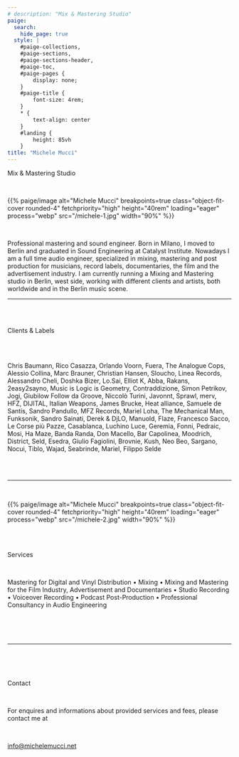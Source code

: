 ```yaml
---
# description: "Mix & Mastering Studio"
paige:
  search:
    hide_page: true
  style: |
    #paige-collections,
    #paige-sections,
    #paige-sections-header,
    #paige-toc,
    #paige-pages {
        display: none;
    }
    #paige-title {
        font-size: 4rem;
    }
    * {
        text-align: center
    }
    #landing {
        height: 85vh
    }
title: "Michele Mucci"
---
```


<!-- <div id="landing"> -->

<a id="info" href="#info"></a>

<p class="display-5 fw-bold h2 text-center">Mix & Mastering Studio</p>

<br>

<p>{{% paige/image alt="Michele Mucci" breakpoints=true class="object-fit-cover rounded-4" fetchpriority="high" height="40rem" loading="eager" process="webp" src="/michele-1.jpg" width="90%" %}}</p>

<br>

<div class="container-fluid">
    <div class="justify-content-center row">
        <div class="col col-auto col-lg-8 px-0">
            <p class="lead text-center">
            Professional mastering and sound engineer. Born in Milano, I moved to Berlin and graduated in Sound Engineering at Catalyst Institute. 
            Nowadays I am a full time audio engineer, specialized in mixing, mastering and post production for musicians, 
            record labels, documentaries, the film and the advertisement industry.
            I am currently running a Mixing and Mastering studio in Berlin, west side, working with different clients and artists, both worldwide and in the Berlin music scene. 
            </p>
        </div>
    </div>
</div>

<!-- </div> -->

---

</br></br>

<p class="display-6 fw-bold h2" id="clients">Clients & Labels</p>
</br></br>

<div class="container-fluid">
    <div class="justify-content-center row">
        <div class="col col-auto col-lg-7 px-0">
            <p class="">
Chris Baumann,
Rico Casazza,
Orlando Voorn,
Fuera,
The Analogue Cops,
Alessio Collina,
Marc Brauner,
Christian Hansen,
Sloucho,
Linea Records,
Alessandro Cheli,
Doshka Bizer,
Lo.Sai,
Elliot K,
Abba,
Rakans,
2easy2sayno,
Music is Logic is Geometry,
Contraddizione,
Simon Petrikov,
Jogi,
Giubilow
Follow da Groove,
Niccolò Turini,
Javonnt,
Sprawl,
merv,
HFZ,
DIJITAL,
Italian Weapons,
James Brucke,
Heat alliance,
Samuele de Santis,
Sandro Pandullo,
MFZ Records,
Mariel Loha,
The Mechanical Man,
Funksonik,
Sandro Sainati,
Derek & DjLO,
Manuold,
Flaze,
Francesco Sacco,
Le Corse più Pazze,
Casablanca,
Luchino Luce,
Geremia,
Fonni,
Pedraic,
Mosi,
Ha Maze,
Banda Randa,
Don Macello,
Bar Capolinea,
Moodrich,
District,
Seld,
Esedra,
Giulio Fagiolini,
Brovnie,
Kush,
Neo Beo,
Sargano,
Nocui,
Tiblo,
Wajad,
Seabrinde,
Mariel,
Filippo Selde
</p>
</div>
</div>
</div>

</br></br>

---

</br>
<p>{{% paige/image alt="Michele Mucci" breakpoints=true class="object-fit-cover rounded-4" fetchpriority="high" height="40rem" loading="eager" process="webp" src="/michele-2.jpg" width="90%" %}}</p>
</br>
</br>

<p class="display-6 fw-bold h2 text-center" id="services">Services</p>

</br>

<div class="container-fluid">
    <div class="justify-content-center row">
        <div class="col col-auto col-lg-7 px-0">
            <p class="lead">
Mastering for Digital and Vinyl Distribution •
Mixing •
Mixing and Mastering for the Film Industry, Advertisement and Documentaries •
Studio Recording •
Voiceover Recording •
Podcast Post-Production •
Professional Consultancy in Audio Engineering 
</p>
</div>
</div>
</div>

</br>
</br>
</br>

---

</br>
</br>
</br>

<p class="display-6 fw-bold h2 text-center" id="contact">Contact</p>

</br>

For enquires and informations about provided services and fees, please contact me at

</br>

[info@michelemucci.net](mailto:info@michelemucci.net)

<div style="">

</br>
</br>
</br>

</div>
